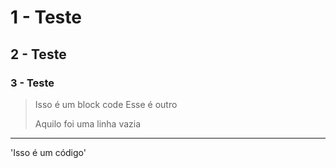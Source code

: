 # 1 - Teste

## 2 - Teste

### 3 - Teste

>Isso é um block code
>Esse é outro
>
>Aquilo foi uma linha vazia

---

'Isso é um código'
